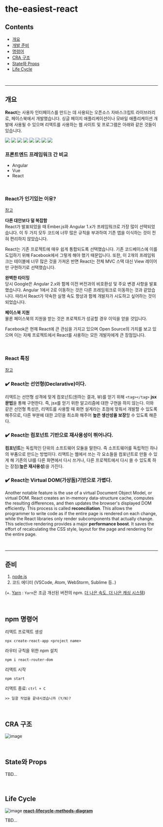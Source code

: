 # the-easiest-react

## Contents
- [개요](#개요)
- [개발 준비](#개발-준비)
- [명령어](#명령어)
- [CRA 구조](#cra-구조)
- [State와 Props](#state와-props)
- [Life Cycle](#life-cycle)

<br>

***


## 개요
**React**는 사용자 인터페이스를 만드는 데 사용되는 오픈소스 자바스크립트 라이브러리로, 페이스북에서 개발했습니다. 싱글 페이지 애플리케이션이나 모바일 애플리케이션 개발에 사용될 수 있으며 리액트를 사용하는 웹 사이트 및 프로그램은 아래와 같은 것들이 있습니다.

![](https://img.shields.io/badge/-Netflix-E50914?style=for-the-badge&logo=Netflix&logoColor=white)
![](https://img.shields.io/badge/-Discord-5865F2?style=for-the-badge&logo=Discord&logoColor=white)
![](https://img.shields.io/badge/-Reddit-FF4500?style=for-the-badge&logo=Reddit&logoColor=white)
![](https://img.shields.io/badge/-Amazon&nbsp;AWS-232F3E?style=for-the-badge&logo=Amazon-AWS&logoColor=white)
![](https://img.shields.io/badge/-Twitch-9146FF?style=for-the-badge&logo=Twitch&logoColor=white)
![](https://img.shields.io/badge/-Twitter-1DA1F2?style=for-the-badge&logo=Twitter&logoColor=white)
![](https://img.shields.io/badge/-Instagram-E4405F?style=for-the-badge&logo=Instagram&logoColor=white)
![](https://img.shields.io/badge/-Facebook-1877F2?style=for-the-badge&logo=Facebook&logoColor=white)


### 프론트엔드 프레임워크 간 비교
- Angular
- Vue
- React

<br>

### React가 인기있는 이유?
[참고](https://www.freecodecamp.org/news/the-react-handbook-b71c27b0a795/)

**다른 대안보다 덜 복잡함**  
React가 발표되었을 때 Ember.js와 Angular 1.x가 프레임워크로 가장 많이 선택되었습니다. 이 두 가지 모두 코드에 너무 많은 규칙을 부과하여 기존 앱을 이식하는 것이 전혀 편리하지 않았습니다.

React는 기존 프로젝트에 매우 쉽게 통합되도록 선택했습니다. 기존 코드베이스에 이를 도입하기 위해 Facebook에서 그렇게 해야 했기 때문입니다. 또한, 이 2개의 프레임워크는 테이블에 너무 많은 것을 가져온 반면 React는 전체 MVC 스택 대신 View 레이어만 구현하기로 선택했습니다.

**완벽한 타이밍**  
당시 Google은 Angular 2.x와 함께 이전 버전과의 비호환성 및 주요 변경 사항을 발표했습니다. Angular 1에서 2로 이동하는 것은 다른 프레임워크로 이동하는 것과 같았습니다. 따라서 React가 약속한 실행 속도 향상과 함께 개발자가 시도하고 싶어하는 것이 되었습니다.

**페이스북 지원**  
물론 페이스북의 지원을 받는 것은 프로젝트가 성공할 경우 이익을 얻을 것입니다.

Facebook은 현재 React에 큰 관심을 가지고 있으며 Open Source의 가치를 보고 있으며 이는 자체 프로젝트에서 React를 사용하는 모든 개발자에게 큰 장점입니다.

<br>

### React 특징
[참고](https://medium.com/react-native-seoul/react-%EB%A6%AC%EC%95%A1%ED%8A%B8%EB%A5%BC-%EC%B2%98%EC%9D%8C%EB%B6%80%ED%84%B0-%EB%B0%B0%EC%9B%8C%EB%B3%B4%EC%9E%90-01-react-js%EB%9E%80-%EB%AC%B4%EC%97%87%EC%9D%B8%EA%B0%80-ad8ba252ee28)

### ✔️ React는 선언형(Declarative)이다.
리액트는 선언형 성격에 맞게 컴포넌트(원하는 결과, 뷰)를 얻기 위해 `<tag></tag>` **jsx 문법**을 통해 구현한다. 즉, jsx를 얻기 위한 알고리즘에 대한 구현을 하지 않는다. 이와 같은 선언형 특성은, 리액트를 사용할 때 화면 설계라는 초점에 맞춰서 개발할 수 있도록 해주므로, 다른 부분에 대한 고민을 최소화 해주어 **높은 생산성을 보장**할 수 있도록 해준다.

### ✔️ React는 컴포넌트 기반으로 재사용성이 뛰어나다.  
**컴포넌트**는 독립적인 단위의 소프트웨어 모듈을 말한다. 즉 소프트웨어를 독립적인 하나의 부품으로 만드는 방법이다. 리액트는 웹에서 쓰는 각 요소들을 컴포넌트로 만들 수 있게 해 기존의 UI를 다른 화면에서 다시 쓰거나, 다른 프로젝트에서 다시 쓸 수 있도록 하는 장점(**높은 재사용성**)을 가진다.

### ✔️ React는 Virtual DOM(가상돔)기반으로 가볍다. 
Another notable feature is the use of a virtual Document Object Model, or virtual DOM. React creates an in-memory data-structure cache, computes the resulting differences, and then updates the browser's displayed DOM efficiently. This process is called **reconciliation**. This allows the programmer to write code as if the entire page is rendered on each change, while the React libraries only render subcomponents that actually change. This selective rendering provides a major **performance boost**. It saves the effort of recalculating the CSS style, layout for the page and rendering for the entire page.

<br>

***

## 준비

1. [node.js](https://nodejs.org/ko/download/)
2. 코드 에디터 (VSCode, Atom, WebStorm, Sublime 등..)

(+. [Yarn](https://classic.yarnpkg.com/en/docs/install#windows-stable) : `Yarn`은 조금 개선된 버전의 npm. [더 나은 속도, 더 나은 캐싱 시스템](https://www.keycdn.com/blog/npm-vs-yarn))

<br>

## npm 명령어
리액트 프로젝트 생성
```npm
npx create-react-app <project name>
```

라우터 규칙을 위한 npm 설치
```npm
npm i react-router-dom
```

리액트 시작
```npm
npm start
```

리액트 종료:  `ctrl + C`
```npm
>> 일괄 작업을 끝내시겠습니까 (Y/N)?
```
<br>
  
## CRA 구조
![image](https://user-images.githubusercontent.com/74305823/126419275-183bed58-1742-4214-9a22-0a630f537aeb.png)

<br>

## State와 Props
TBD...

<br>

## Life Cycle
![image](https://user-images.githubusercontent.com/74305823/126578543-9bee3b64-5ee3-417c-9e26-bdba1abfed03.png)
[**react-lifecycle-methods-diagram**](https://projects.wojtekmaj.pl/react-lifecycle-methods-diagram/)

TBD...
